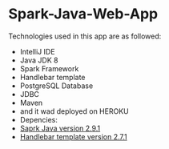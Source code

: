 # Spark-Java-Web-App

Technologies used in this app are as followed:

* IntelliJ IDE
* Java JDK 8
* Spark Framework
* Handlebar template
* PostgreSQL Database
* JDBC
* Maven
* and it wad deployed on HEROKU
* Depencies:
* [Saprk Java version 2.9.1](https://mvnrepository.com/artifact/com.sparkjava/spark-core/2.9.1)
* [Handlebar template version 2.7.1](https://mvnrepository.com/artifact/com.sparkjava/spark-template-handlebars/2.7.1)

